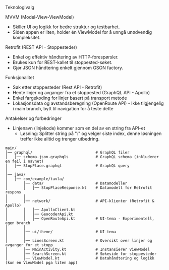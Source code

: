 
Teknologivalg

MVVM (Model-View-ViewModel)
* Skiller UI og logikk for bedre struktur og testbarhet.
* Siden appen er liten, holder én ViewModel for å unngå unødvendig kompleksitet.

Retrofit (REST API - Stoppesteder)
* Enkel og effektiv håndtering av HTTP-forespørsler.
* Brukes kun for REST-kallet til stoppested-søket.
* Gjør JSON håndtering enkelt gjennom GSON factory.

Funksjonalitet
* Søk etter stoppesteder (Rest API - Retrofit)
* Hente linjer og avganger fra et stoppested (GraphQL API - Apollo)
* Enkel fargekoding for linjer basert på transport metode
* Lokasjonsdata og avstandsberegning (OpenRoute API) - Ikke tilgjengelig i main branch, bytt til navigation for å teste dette

Antakelser og forbedringer
* Linjenavn (linjekode) kommer som en del av en string fra API-et
  * Løsning: Splitter string på ":" og velger siste index, denne løsningen treffer ikke alltid og trenger utbedring.


```
main/
│── graphql/                            # GraphQL filer
│   │── schema.json.graphqls            # GraphQL schema (inkluderer en feil i navnet)
│   │── StopPlace.graphql               # GraphQL query
│
│── java/
│   │── com/example/tavla/
│       │── data/                       # Datamodeller
│       │   │── StopPlaceResponse.kt    # Datamodell for Retrofit respons
│       │
│       │── network/                    # API-klienter (Retrofit & Apollo)
│       │   │── ApolloClient.kt
│       │   │── GeocoderApi.kt
│       │   │── OpenRouteApi.kt         # UI-tema - Experimentell, egen branch
│       │
│       │── ui/theme/                   # UI-tema
│       │
│       │── LinesScreen.kt              # Oversikt over linjer og avganger for et stopp
│       │── MainActivity.kt             # Instansierer ViewModel
│       │── SearchScreen.kt             # Søkeside for stoppesteder
│       │── ViewModel.kt                # Datahåndtering og logikk (kun én ViewModel pga liten app)
```
